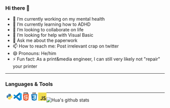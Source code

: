 ### Hi there 👋

- 🔭 I’m currently working on my mental health
- 🌱 I’m currently learning how to ADHD
- 👯 I’m looking to collaborate on life
- 🤔 I’m looking for help with Visual Basic
- 💬 Ask me about the paperwork
- 📫 How to reach me: Post irrelevant crap on twitter
- 😄 Pronouns: He/him
- ⚡ Fun fact: As a print&media engineer, I can still very likely not "repair" your printer
***
### Languages & Tools
<img align="left" alt="Python" width="26px" src="https://raw.githubusercontent.com/github/explore/80688e429a7d4ef2fca1e82350fe8e3517d3494d/topics/python/python.png" />
<img align="left" alt="Visual Studio Code" width="26px" src="https://raw.githubusercontent.com/github/explore/80688e429a7d4ef2fca1e82350fe8e3517d3494d/topics/visual-studio-code/visual-studio-code.png" /> 
<img align="left" alt="HTML5" width="26px" src="https://raw.githubusercontent.com/github/explore/80688e429a7d4ef2fca1e82350fe8e3517d3494d/topics/html/html.png" /><img align="left" alt="CSS3" width="26px" src="https://raw.githubusercontent.com/github/explore/80688e429a7d4ef2fca1e82350fe8e3517d3494d/topics/css/css.png" /><img align="left" alt="JavaScript" width="26px" src="https://raw.githubusercontent.com/github/explore/80688e429a7d4ef2fca1e82350fe8e3517d3494d/topics/javascript/javascript.png" />

***

![Hua's github stats](https://github-readme-stats.vercel.app/api?username=aboomination&show_icons=true&theme=synthwave)
